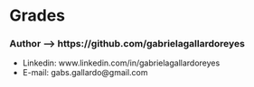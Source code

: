 <div>
  <h1> Grades </h1>
  <h3> Author --> https://github.com/gabrielagallardoreyes </h3>
  <ul>
    <li>Linkedin: www.linkedin.com/in/gabrielagallardoreyes </li>
    <li>E-mail: gabs.gallardo@gmail.com</li>
  </ul>
</div>
